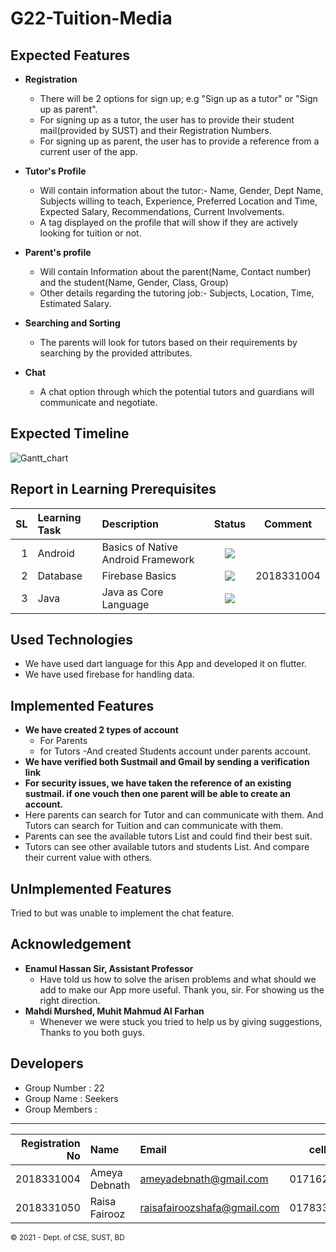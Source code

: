 # G22-Tuition-Media

Expected Features
----------
- **Registration** 
  - There will be 2 options for sign up; e.g "Sign up as a tutor" or "Sign up as parent".
  - For signing up as a tutor, the user has to provide their student mail(provided by SUST) and their Registration Numbers.
  - For signing up as parent, the user has to provide a reference from a current user of the app.
- **Tutor's Profile** 
    -  Will contain information about the tutor:- Name, Gender, Dept Name, Subjects willing to teach, Experience, Preferred Location and Time, Expected Salary,              Recommendations, Current Involvements.
    - A tag displayed on the profile that will show if they are actively looking for tuition or not. 

- **Parent's profile**
   - Will contain Information about the parent(Name, Contact number) and the student(Name, Gender, Class, Group)
   - Other details regarding the tutoring job:- Subjects, Location, Time, Estimated Salary.
 
- **Searching and Sorting**
  - The parents will look for tutors based on their requirements by searching by the provided attributes. 
- **Chat**
  - A chat option through which the potential tutors and guardians will communicate and negotiate.


Expected Timeline
----------
![Gantt_chart](https://user-images.githubusercontent.com/52748765/117638365-92c3f200-b1a4-11eb-8d1f-30f6a5accb06.jpg)

Report in Learning Prerequisites
------------------------------
SL | Learning Task | Description | Status | Comment
--:|:------------- |:----------- | :-----: | ------|
1 | Android | Basics of Native Android Framework | ![](https://img.shields.io/badge/Android%20Basics-In%20Progress-blue)
2 | Database | Firebase Basics | ![](https://img.shields.io/badge/Firebase-May%2028-orange) | 2018331004
3 | Java | Java as Core Language | ![](https://img.shields.io/badge/Java-Completed-green)

Used Technologies
-----------------
- We have used dart language for this App and developed it on flutter.
- We have used firebase for handling data.

Implemented Features
---------------------
- **We have created 2 types of account**
  - For Parents
  - for Tutors
     -And created Students account under parents account.
- **We have verified both Sustmail and Gmail by sending a verification link**
- **For security issues, we have taken the reference of an existing sustmail. if one vouch then one parent will be able to create an account.**
- Here parents can search for Tutor and can communicate with them. And Tutors can search for Tuition and can communicate with them. 
- Parents can see the available tutors List and could find their best suit.
- Tutors can see other available tutors and students List. And compare their current value with others.  

UnImplemented Features
----------------------
Tried to but was unable to implement the chat feature. 

Acknowledgement
---------------
- **Enamul Hassan Sir, Assistant Professor** 
  - Have told us how to solve the arisen problems and what should we add to make our App more useful. 
   Thank you, sir. For showing us the right direction.
- **Mahdi Murshed, Muhit Mahmud Al Farhan** 
  - Whenever we were stuck you tried to help us by giving suggestions, Thanks to you both guys.

Developers
----------
 - Group Number : 22
 - Group Name : Seekers
 - Group Members :
------------------------------
Registration No | Name       | Email | cell no 
---------------:|:----------|:------------| :-----: | 
2018331004 | Ameya Debnath | ameyadebnath@gmail.com | 01716202230
2018331050 | Raisa Fairooz | raisafairoozshafa@gmail.com | 01783382835

<small>&copy; 2021 - Dept. of CSE, SUST, BD</small>
